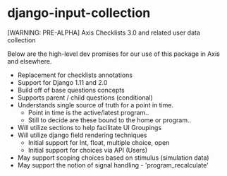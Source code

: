 # django-input-collection
[WARNING: PRE-ALPHA] Axis Checklists 3.0 and related user data collection

Below are the high-level dev promises for our use of this package in Axis and elsewhere.

* Replacement for checklists annotations
* Support for Django 1.11 and 2.0
* Build off of base questions concepts
* Supports parent / child questions (conditional)
* Understands single source of truth for a point in time.
  * Point in time is the active/latest program..
  * Still to decide are these bound to the home or program..
* Will utilize sections to help facilitate UI Groupings
* Will utilize django field rendering techniques
  * Initial support for Int, float, multiple choice, open
  * Initial support for choices via API (Users)
* May support scoping choices based on stimulus (simulation data)
* May support the notion of signal handling - 'program_recalculate'
